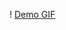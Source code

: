 ! [Demo GIF](https://media1.giphy.com/media/v1.Y2lkPTc5MGI3NjExaG80bzk0OWloM2Z0OGUzN3RsOHRoa21seDYybXRlbHA1NWYybHc0byZlcD12MV9pbnRlcm5hbF9naWZfYnlfaWQmY3Q9Zw/d314tXXrfzPGqZlnMu/giphy.gif)
